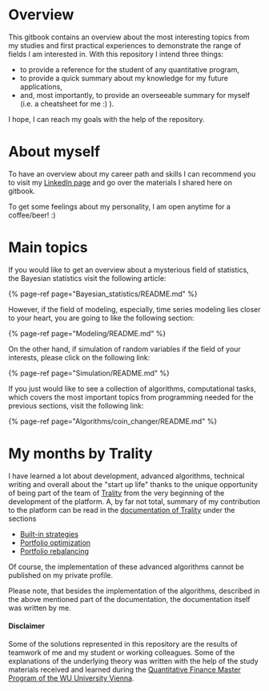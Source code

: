 # Overview

This gitbook contains an overview about the most interesting topics from my studies and first practical experiences to demonstrate the range of fields I am interested in. With this repository I intend three things:

- to provide a reference for the student of any quantitative program,
- to provide a quick summary about my knowledge for my future applications,
- and, most importantly, to provide an overseeable summary for myself (i.e. a cheatsheet for me :) ).

I hope, I can reach my goals with the help of the repository.

# About myself

To have an overview about my career path and skills I can recommend you to visit my [LinkedIn page](https://www.linkedin.com/in/laszlo-marton-28b175131/) and go over the materials I shared here on gitbook.

To get some feelings about my personality, I am open anytime for a coffee/beer! :) 

# Main topics

If you would like to get an overview about a mysterious field of statistics, the Bayesian statistics visit the following article:

{% page-ref page="Bayesian_statistics/README.md" %}

However, if the field of modeling, especially, time series modeling lies closer to your heart, you are going to like the following section:

{% page-ref page="Modeling/README.md" %}

On the other hand, if simulation of random variables if the field of your interests, please click on the following link:

{% page-ref page="Simulation/README.md" %}

If you just would like to see a collection of algorithms, computational tasks, which covers the most important topics from programming needed for the previous sections, visit the following link:

{% page-ref page="Algorithms/coin_changer/README.md" %}

# My months by Trality

I have learned a lot about development, advanced algorithms, technical writing and overall about the "start up life" thanks to the unique opportunity of being part of the team of [Trality](trality.com) from the very beginning of the development of the platform.
A, by far not total, summary of my contribution to the platform can be read in the [documentation of Trality](https://docs.trality.com) under the sections

- [Built-in strategies](https://docs.trality.com/api-documentation/built-in-strategies)
- [Portfolio optimization](https://docs.trality.com/api-documentation/portfolio-optimization)
- [Portfolio rebalancing](https://docs.trality.com/api-documentation/portfolio-rebalancing)

Of course, the implementation of these advanced algorithms cannot be published on my private profile.

Please note, that besides the implementation of the algorithms, described in the above mentioned part of the documentation, the documentation itself was written by me.

#### Disclaimer

Some of the solutions represented in this repository are the results of teamwork of me and my student or working colleagues. Some of the explanations of the underlying theory was written with the help of the study materials received and learned during the [Quantitative Finance Master Program of the WU University Vienna](https://www.wu.ac.at/studium/master/quantitative-finance/overview).
